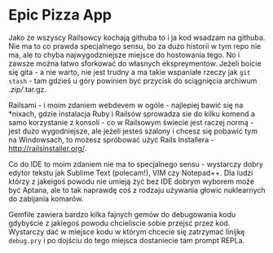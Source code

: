 # Epic Pizza App

Jako że wszyscy Railsowcy kochają githuba to i ja kod wsadzam na githuba.
Nie ma to co prawda specjalnego sensu, bo za dużo historii w tym repo nie ma, ale to chyba najwygodzniejsze miejsce do hostowania tego. No i zawsze można łatwo sforkować do własnych ekspreymentów.
Jeżeli boicie się gita - a nie warto, nie jest trudny a ma takie wspaniałe rzeczy jak `git stash` - tam gdzieś u góry powinien być przycisk do sciągnięcia archiwum *.zip/*.tar.gz.

Railsami - i moim zdaniem webdevem w ogóle - najlepiej bawić się na *nixach, gdzie instalacja Ruby i Railsów sprowadza sie do kilku komend a samo korzystanie z konsoli - co w Railsowym świecie jest raczej normą - jest dużo wygodniejsze, ale jeżeli jesteś szalony i chcesz się pobawić tym na Windowsach, to możesz spróbować użyć Rails Installera - http://railsinstaller.org/.

Co do IDE to moim zdaniem nie ma to specjalnego sensu - wystarczy dobry edytor tekstu jak Sublime Text (polecam!), VIM czy Notepad++. Dla ludzi którzy z jakeigoś powodu nie umieją żyć bez IDE dobrym wyborem może być Aptana, ale to tak naprawdę coś z rodzaju używania głowic nuklearnych do zabijania komarów.

Gemfile zawiera bardzo kilka fajnych gemów do debugowania kodu gdybyście z jakiegoś powodu chcieliscie sobie przejsć przez kod.
Wystarczy dać w miejsce kodu w którym chcecie się zatrzymać linijkę `debug.pry` i po dojściu do tego miejsca dostaniecie tam prompt REPLa.